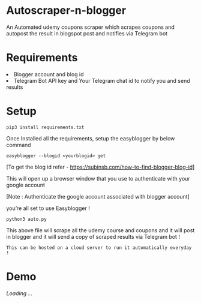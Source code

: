 # Autoscraper-n-blogger
An Automated udemy coupons scraper which scrapes coupons and autopost the result in blogspot post and notifies via Telegram bot 

# Requirements
<li> Blogger account and blog id
<li> Telegram Bot API key and Your Telegram chat id to notify you and send results

# Setup

`pip3 install requirements.txt`

Once Installed all the requirements, setup the easyblogger by below command

`easyblogger --blogid <yourblogid> get`

[To get the blog id refer - https://subinsb.com/how-to-find-blogger-blog-id]

This will open up a browser window that you use to authenticate with your google account 

[Note : Authenticate the google account associated with blogger account]

you’re all set to use Easyblogger !

`python3 auto.py`

This above file will scrape all the udemy course and coupons and it will post in blogger and it will send a copy of scraped results via Telegram bot !

`This can be hosted on a cloud server to run it automatically everyday !`

# Demo
_Loading ..._
